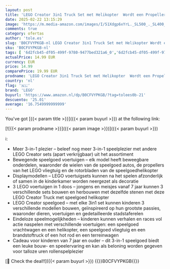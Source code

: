 ```yaml
---
layout: post
title: 'LEGO Creator 3in1 Truck Set met Helikopter  Wordt een Propellervliegtuig en Brandstoftruck of Hot Rod en Terreinwagen  Speelgoed Auto Cadeau voor Jongens en Meisjes vanaf 7 jaar 31146'
date: 2025-02-22 13:15:29
image: 'https://m.media-amazon.com/images/I/51Xdgp6xYrL._SL500_._SL400_.jpg'
comments: true
category: ofertas
author: 'tole.es'
slug: 'B0CFVYPKGB-nl LEGO Creator 3in1 Truck Set met Helikopter Wordt een...'
sku: 'B0CFVYPKGB-nl'
tags: [ '6d2fcb45-df05-499f-9780-9477bed321a6_0','6d2fcb45-df05-499f-9780-9477bed321a6_501','Arborist Merchandising Root','Bouw- & constructiespeelgoed','Educatief speelgoed','Montessori','Self Service','Special Features Stores','Speelgoed & spellen','Speelgoedbouwsets','lego','🇳🇱', ]
actualPrice: 14.99 EUR
currency: EUR
price: 14.99
comparePrice: 19.99 EUR
prodname: 'LEGO Creator 3in1 Truck Set met Helikopter  Wordt een Propellervliegtuig en Brandstoftruck of Hot Rod en Terreinwagen  Speelgoed Auto Cadeau voor Jongens en Meisjes vanaf 7 jaar 31146'
country: 'nl'
flag: '🇳🇱'
brand: 'LEGO'
buyurl: 'https://www.amazon.nl/dp/B0CFVYPKGB/?tag=tolees0b-21'
descuento: '25.01'
average: '16.7549999999999'
---
```


You've got [{{< param title >}}]({{< param buyurl >}}) at the following link:

[![{{< param prodname >}}]({{< param image >}})]({{< param buyurl >}})

ℹ️:

- Meer 3-in-1 plezier – beleef nog meer 3-in-1 speelplezier met andere LEGO Creator sets (apart verkrijgbaar) uit het assortiment
- Bewegende speelgoed voertuigen – elk model heeft beweegbare onderdelen, waaronder de wielen van de speelgoed autos, de propellers van het LEGO vliegtuig en de rotorbladen van de speelgoedhelikopter
- Displaymodellen – LEGO voertuigsets kunnen na het spelen afzonderlijk of samen in de kinderkamer worden neergezet als decoratie
- 3 LEGO voertuigen in 1 doos – jongens en meisjes vanaf 7 jaar kunnen 3 verschillende sets bouwen en herbouwen met dezelfde stenen met deze LEGO Creator Truck met speelgoed helikopter
- LEGO Creator speelgoed – met elke 3in1 set kunnen kinderen 3 verschillende modellen bouwen, geïnspireerd op hun grootste passies, waaronder dieren, voertuigen en gedetailleerde stadstaferelen
- Eindeloze speelmogelijkheden – kinderen kunnen verhalen en races vol actie naspelen met verschillende voertuigen: een speelgoed vrachtwagen en een helikopter, een speelgoed vliegtuig en een brandstoftruck of een hot rod en een terreinwagen
- Cadeau voor kinderen van 7 jaar en ouder – dit 3-in-1 speelgoed biedt een leuke bouw- en speelervaring en kan als beloning worden gegeven voor talloze uren rollenspelplezier

[🛒 Check the deal!!]({{< param buyurl >}})
{{<world>}}B0CFVYPKGB{{</world>}}
